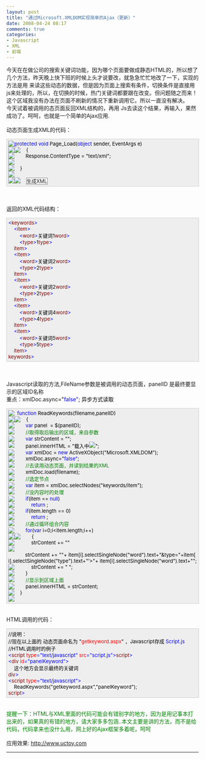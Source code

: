 ```yaml
---
layout: post
title: "通过Microsoft.XMLDOM实现简单的Ajax（更新）"
date: 2008-04-24 08:17
comments: true
categories: 
- Javascript
- XML
- 前端
---
```

<p>今天在在做公司的搜索关键词功能，因为哪个页面要做成静态HTML的，所以想了几个方法，昨天晚上快下班的时候上头才说要改，就急急忙忙地改了一下，实现的方法是用<span style="COLOR: #3366ff">
<script src="动太态面+参数" type="text/javascript"></script>
</span>来读这些动态的数据，但是因为页面上搜索有条件，切换条件是直接用js来处理的，所以，在切换的时候，热门关键词都要跟在改变。但问题随之而来！<span> 这</span>个区域我没有办法在页面不刷新的情况下重新调用它。所以一直没有解决。<br />今天试着被调用的态页面反回XML结构的，再用 Js去读这个结果，再输入，果然成功了。呵呵，也就是一个简单的Ajax应用.<br /><br />动态页面生成XML的代码：</p>
<div style="border: 1px solid #cccccc; padding: 4px 5px 4px 4px; font-size: 13px; width: 98%; background-color: #eeeeee;"><img src="http://www.cnblogs.com/Images/OutliningIndicators/None.gif" border="0" align="top" /><span style="COLOR: #0000ff">protected</span><span style="COLOR: #000000">&nbsp;</span><span style="COLOR: #0000ff">void</span><span style="COLOR: #000000">&nbsp;Page_Load(</span><span style="COLOR: #0000ff">object</span><span style="COLOR: #000000">&nbsp;sender,&nbsp;EventArgs&nbsp;e)<br /><img src="http://www.cnblogs.com/Images/OutliningIndicators/ExpandedBlockStart.gif" border="0" align="top" /><img src="http://www.cnblogs.com/Images/OutliningIndicators/ContractedBlock.gif" border="0" align="top" />&nbsp;&nbsp;&nbsp;&nbsp;</span><span style="BORDER-RIGHT: #808080 1px solid; BORDER-TOP: #808080 1px solid; DISPLAY: none; BORDER-LEFT: #808080 1px solid; BORDER-BOTTOM: #808080 1px solid; BACKGROUND-COLOR: #ffffff"><img src="http://www.cnblogs.com/Images/dot.gif" border="0" /></span><span><span style="COLOR: #000000">{<br /><img src="http://www.cnblogs.com/Images/OutliningIndicators/InBlock.gif" border="0" align="top" />&nbsp;&nbsp;&nbsp;&nbsp;&nbsp;&nbsp;&nbsp;&nbsp;Response.ContentType&nbsp;</span><span style="COLOR: #000000">=</span><span style="COLOR: #000000">&nbsp;</span><span style="COLOR: #000000">"</span><span style="COLOR: #000000">text/xml</span><span style="COLOR: #000000">"</span><span style="COLOR: #000000">;<br /><img src="http://www.cnblogs.com/Images/OutliningIndicators/InBlock.gif" border="0" align="top" /><br /><img src="http://www.cnblogs.com/Images/OutliningIndicators/ExpandedBlockEnd.gif" border="0" align="top" />&nbsp;&nbsp;&nbsp;&nbsp;}</span></span><span style="COLOR: #000000"><br /><img src="http://www.cnblogs.com/Images/OutliningIndicators/None.gif" border="0" align="top" /><br /><img src="http://www.cnblogs.com/Images/OutliningIndicators/ContractedBlock.gif" border="0" align="top" /><img src="http://www.cnblogs.com/Images/OutliningIndicators/ExpandedBlockStart.gif" border="0" align="top" />&nbsp;&nbsp;&nbsp;&nbsp;</span><span style="BORDER-RIGHT: #808080 1px solid; BORDER-TOP: #808080 1px solid; BORDER-LEFT: #808080 1px solid; BORDER-BOTTOM: #808080 1px solid; BACKGROUND-COLOR: #ffffff">生成XML</span><span style="DISPLAY: none"><span style="COLOR: #0000ff">#region</span><span style="COLOR: #000000">&nbsp;生成XML</span><span style="COLOR: #000000"><br /><img src="http://www.cnblogs.com/Images/OutliningIndicators/InBlock.gif" border="0" align="top" />&nbsp;&nbsp;&nbsp;&nbsp;</span><span style="COLOR: #0000ff">private</span><span style="COLOR: #000000">&nbsp;</span><span style="COLOR: #0000ff">void</span><span style="COLOR: #000000">&nbsp;CreateXML()<br /><img src="http://www.cnblogs.com/Images/OutliningIndicators/ExpandedSubBlockStart.gif" border="0" align="top" /><img src="http://www.cnblogs.com/Images/OutliningIndicators/ContractedSubBlock.gif" border="0" align="top" />&nbsp;&nbsp;&nbsp;&nbsp;</span><span style="BORDER-RIGHT: #808080 1px solid; BORDER-TOP: #808080 1px solid; DISPLAY: none; BORDER-LEFT: #808080 1px solid; BORDER-BOTTOM: #808080 1px solid; BACKGROUND-COLOR: #ffffff"><img src="http://www.cnblogs.com/Images/dot.gif" border="0" /></span><span><span style="COLOR: #000000">{<br /><img src="http://www.cnblogs.com/Images/OutliningIndicators/InBlock.gif" border="0" align="top" />&nbsp;&nbsp;&nbsp;&nbsp;&nbsp;&nbsp;&nbsp;&nbsp;</span><span style="COLOR: #0000ff">string</span><span style="COLOR: #000000">&nbsp;strContent&nbsp;</span><span style="COLOR: #000000">=</span><span style="COLOR: #000000">&nbsp;</span><span style="COLOR: #000000">""</span><span style="COLOR: #000000">;<br /><img src="http://www.cnblogs.com/Images/OutliningIndicators/InBlock.gif" border="0" align="top" /><br /><img src="http://www.cnblogs.com/Images/OutliningIndicators/InBlock.gif" border="0" align="top" />&nbsp;&nbsp;&nbsp;&nbsp;&nbsp;&nbsp;&nbsp;&nbsp;</span><span style="COLOR: #0000ff">for</span><span style="COLOR: #000000">&nbsp;(</span><span style="COLOR: #0000ff">int</span><span style="COLOR: #000000">&nbsp;i&nbsp;</span><span style="COLOR: #000000">=</span><span style="COLOR: #000000">&nbsp;</span><span style="COLOR: #000000">0</span><span style="COLOR: #000000">;&nbsp;i&nbsp;</span><span style="COLOR: #000000">&lt;</span><span style="COLOR: #000000">&nbsp;</span><span style="COLOR: #000000">100</span><span style="COLOR: #000000">;&nbsp;i</span><span style="COLOR: #000000">++</span><span style="COLOR: #000000">)<br /><img src="http://www.cnblogs.com/Images/OutliningIndicators/ExpandedSubBlockStart.gif" border="0" align="top" /><img src="http://www.cnblogs.com/Images/OutliningIndicators/ContractedSubBlock.gif" border="0" align="top" />&nbsp;&nbsp;&nbsp;&nbsp;&nbsp;&nbsp;&nbsp;&nbsp;</span><span style="BORDER-RIGHT: #808080 1px solid; BORDER-TOP: #808080 1px solid; DISPLAY: none; BORDER-LEFT: #808080 1px solid; BORDER-BOTTOM: #808080 1px solid; BACKGROUND-COLOR: #ffffff"><img src="http://www.cnblogs.com/Images/dot.gif" border="0" /></span><span><span style="COLOR: #000000">{<br /><img src="http://www.cnblogs.com/Images/OutliningIndicators/InBlock.gif" border="0" align="top" />&nbsp;&nbsp;&nbsp;&nbsp;&nbsp;&nbsp;&nbsp;&nbsp;&nbsp;&nbsp;&nbsp;&nbsp;strContent&nbsp;</span><span style="COLOR: #000000">+=</span><span style="COLOR: #000000">&nbsp;</span><span style="COLOR: #000000">"</span><span style="COLOR: #000000"><![CDATA[</span><span style="COLOR: #000000" mce_style="COLOR: #000000">"</span><span style="COLOR: #000000" mce_style="COLOR: #000000"> </span><span style="COLOR: #000000" mce_style="COLOR: #000000">+</span><span style="COLOR: #000000" mce_style="COLOR: #000000"> </span><span style="COLOR: #000000" mce_style="COLOR: #000000">"</span><span style="COLOR: #000000" mce_style="COLOR: #000000">关键词</span><span style="COLOR: #000000" mce_style="COLOR: #000000">"</span><span style="COLOR: #000000" mce_style="COLOR: #000000"> </span><span style="COLOR: #000000" mce_style="COLOR: #000000">+</span><span style="COLOR: #000000" mce_style="COLOR: #000000"> i.ToString() </span><span style="COLOR: #000000" mce_style="COLOR: #000000">+</span><span style="COLOR: #000000" mce_style="COLOR: #000000"> </span><span style="COLOR: #000000" mce_style="COLOR: #000000">"</span><span style="COLOR: #000000" mce_style="COLOR: #000000">]]></span><span style="COLOR: #000000">"</span><span style="COLOR: #000000">&nbsp;</span><span style="COLOR: #000000">+</span><span style="COLOR: #000000">&nbsp;i.ToString()&nbsp;</span><span style="COLOR: #000000">+</span><span style="COLOR: #000000">&nbsp;</span><span style="COLOR: #000000">"</span><span style="COLOR: #000000"></span><span style="COLOR: #000000">"</span><span style="COLOR: #000000">;<br /><img src="http://www.cnblogs.com/Images/OutliningIndicators/ExpandedSubBlockEnd.gif" border="0" align="top" />&nbsp;&nbsp;&nbsp;&nbsp;&nbsp;&nbsp;&nbsp;&nbsp;}</span></span><span style="COLOR: #000000"><br /><img src="http://www.cnblogs.com/Images/OutliningIndicators/InBlock.gif" border="0" align="top" /><br /><img src="http://www.cnblogs.com/Images/OutliningIndicators/InBlock.gif" border="0" align="top" />&nbsp;&nbsp;&nbsp;&nbsp;&nbsp;&nbsp;&nbsp;&nbsp;WriteXML(strContent);<br /><img src="http://www.cnblogs.com/Images/OutliningIndicators/ExpandedSubBlockEnd.gif" border="0" align="top" />&nbsp;&nbsp;&nbsp;&nbsp;}</span></span><span style="COLOR: #000000"><br /><img src="http://www.cnblogs.com/Images/OutliningIndicators/ExpandedBlockEnd.gif" border="0" align="top" />&nbsp;&nbsp;&nbsp;&nbsp;</span><span style="COLOR: #0000ff">#endregion</span></span><span style="COLOR: #000000"><br /><img src="http://www.cnblogs.com/Images/OutliningIndicators/None.gif" border="0" align="top" /><br /><img src="http://www.cnblogs.com/Images/OutliningIndicators/ContractedBlock.gif" border="0" align="top" /><img src="http://www.cnblogs.com/Images/OutliningIndicators/ExpandedBlockStart.gif" border="0" align="top" />&nbsp;&nbsp;&nbsp;&nbsp;</span><span style="BORDER-RIGHT: #808080 1px solid; BORDER-TOP: #808080 1px solid; BORDER-LEFT: #808080 1px solid; BORDER-BOTTOM: #808080 1px solid; BACKGROUND-COLOR: #ffffff">输出XML</span><span style="DISPLAY: none"><span style="COLOR: #0000ff">#region</span><span style="COLOR: #000000">&nbsp;输出XML</span><span style="COLOR: #000000"><br /><img src="http://www.cnblogs.com/Images/OutliningIndicators/InBlock.gif" border="0" align="top" />&nbsp;&nbsp;&nbsp;&nbsp;</span><span style="COLOR: #0000ff">private</span><span style="COLOR: #000000">&nbsp;</span><span style="COLOR: #0000ff">void</span><span style="COLOR: #000000">&nbsp;WriteXML(</span><span style="COLOR: #0000ff">string</span><span style="COLOR: #000000">&nbsp;strContent)<br /><img src="http://www.cnblogs.com/Images/OutliningIndicators/ExpandedSubBlockStart.gif" border="0" align="top" /><img src="http://www.cnblogs.com/Images/OutliningIndicators/ContractedSubBlock.gif" border="0" align="top" />&nbsp;&nbsp;&nbsp;&nbsp;</span><span style="BORDER-RIGHT: #808080 1px solid; BORDER-TOP: #808080 1px solid; DISPLAY: none; BORDER-LEFT: #808080 1px solid; BORDER-BOTTOM: #808080 1px solid; BACKGROUND-COLOR: #ffffff"><img src="http://www.cnblogs.com/Images/dot.gif" border="0" /></span><span><span style="COLOR: #000000">{<br /><img src="http://www.cnblogs.com/Images/OutliningIndicators/InBlock.gif" border="0" align="top" />&nbsp;&nbsp;&nbsp;&nbsp;&nbsp;&nbsp;&nbsp;&nbsp;Response.Write(</span><span style="COLOR: #000000">"</span><span style="COLOR: #000000"></span><span style="COLOR: #000000">"</span><span style="COLOR: #000000">&nbsp;</span><span style="COLOR: #000000">+</span><span style="COLOR: #000000">&nbsp;strContent&nbsp;</span><span style="COLOR: #000000">+</span><span style="COLOR: #000000">&nbsp;</span><span style="COLOR: #000000">"</span><span style="COLOR: #000000"></span><span style="COLOR: #000000">"</span><span style="COLOR: #000000">);<br /><img src="http://www.cnblogs.com/Images/OutliningIndicators/ExpandedSubBlockEnd.gif" border="0" align="top" />&nbsp;&nbsp;&nbsp;&nbsp;}</span></span><span style="COLOR: #000000"><br /><img src="http://www.cnblogs.com/Images/OutliningIndicators/ExpandedBlockEnd.gif" border="0" align="top" />&nbsp;&nbsp;&nbsp;&nbsp;</span><span style="COLOR: #0000ff">#endregion</span></span></div>
<p><br /><br />返回的XML代码结构：</p>
<div style="border: 1px solid #cccccc; padding: 4px 5px 4px 4px; font-size: 13px; width: 98%; background-color: #eeeeee;"><span style="COLOR: #0000ff">&lt;</span><span style="COLOR: #800000">keywords</span><span style="COLOR: #0000ff">&gt;</span><span style="COLOR: #000000"><br />&nbsp;&nbsp;&nbsp;&nbsp;</span><span style="COLOR: #0000ff">&lt;</span><span style="COLOR: #800000">item</span><span style="COLOR: #0000ff">&gt;</span><span style="COLOR: #000000"><br />&nbsp;&nbsp;&nbsp;&nbsp;&nbsp;&nbsp;&nbsp;&nbsp;</span><span style="COLOR: #0000ff">&lt;</span><span style="COLOR: #800000">word</span><span style="COLOR: #0000ff">&gt;</span><span style="COLOR: #000000">关键词1</span><span style="COLOR: #0000ff"><!--</span--><span style="COLOR: #800000">word</span><span style="COLOR: #0000ff">&gt;</span><span style="COLOR: #000000"><br />&nbsp;&nbsp;&nbsp;&nbsp;&nbsp;&nbsp;&nbsp;&nbsp;</span><span style="COLOR: #0000ff">&lt;</span><span style="COLOR: #800000">type</span><span style="COLOR: #0000ff">&gt;</span><span style="COLOR: #000000">1</span><span style="COLOR: #0000ff"><!--</span--><span style="COLOR: #800000">type</span><span style="COLOR: #0000ff">&gt;</span><span style="COLOR: #000000"><br />&nbsp;&nbsp;&nbsp;&nbsp;</span><span style="COLOR: #0000ff"><!--</span--><span style="COLOR: #800000">item</span><span style="COLOR: #0000ff">&gt;</span><span style="COLOR: #000000"><br />&nbsp;&nbsp;&nbsp;&nbsp;</span><span style="COLOR: #0000ff">&lt;</span><span style="COLOR: #800000">item</span><span style="COLOR: #0000ff">&gt;</span><span style="COLOR: #000000"><br />&nbsp;&nbsp;&nbsp;&nbsp;&nbsp;&nbsp;&nbsp;&nbsp;</span><span style="COLOR: #0000ff">&lt;</span><span style="COLOR: #800000">word</span><span style="COLOR: #0000ff">&gt;</span><span style="COLOR: #000000">关键词2</span><span style="COLOR: #0000ff"><!--</span--><span style="COLOR: #800000">word</span><span style="COLOR: #0000ff">&gt;</span><span style="COLOR: #000000"><br />&nbsp;&nbsp;&nbsp;&nbsp;&nbsp;&nbsp;&nbsp;&nbsp;</span><span style="COLOR: #0000ff">&lt;</span><span style="COLOR: #800000">type</span><span style="COLOR: #0000ff">&gt;</span><span style="COLOR: #000000">2</span><span style="COLOR: #0000ff"><!--</span--><span style="COLOR: #800000">type</span><span style="COLOR: #0000ff">&gt;</span><span style="COLOR: #000000"><br />&nbsp;&nbsp;&nbsp;&nbsp;</span><span style="COLOR: #0000ff"><!--</span--><span style="COLOR: #800000">item</span><span style="COLOR: #0000ff">&gt;</span><span style="COLOR: #000000"><br />&nbsp;&nbsp;&nbsp;&nbsp;</span><span style="COLOR: #0000ff">&lt;</span><span style="COLOR: #800000">item</span><span style="COLOR: #0000ff">&gt;</span><span style="COLOR: #000000"><br />&nbsp;&nbsp;&nbsp;&nbsp;&nbsp;&nbsp;&nbsp;&nbsp;</span><span style="COLOR: #0000ff">&lt;</span><span style="COLOR: #800000">word</span><span style="COLOR: #0000ff">&gt;</span><span style="COLOR: #000000">关键词2</span><span style="COLOR: #0000ff"><!--</span--><span style="COLOR: #800000">word</span><span style="COLOR: #0000ff">&gt;</span><span style="COLOR: #000000"><br />&nbsp;&nbsp;&nbsp;&nbsp;&nbsp;&nbsp;&nbsp;&nbsp;</span><span style="COLOR: #0000ff">&lt;</span><span style="COLOR: #800000">type</span><span style="COLOR: #0000ff">&gt;</span><span style="COLOR: #000000">2</span><span style="COLOR: #0000ff"><!--</span--><span style="COLOR: #800000">type</span><span style="COLOR: #0000ff">&gt;</span><span style="COLOR: #000000"><br />&nbsp;&nbsp;&nbsp;&nbsp;</span><span style="COLOR: #0000ff"><!--</span--><span style="COLOR: #800000">item</span><span style="COLOR: #0000ff">&gt;</span><span style="COLOR: #000000"><br />&nbsp;&nbsp;&nbsp;&nbsp;</span><span style="COLOR: #0000ff">&lt;</span><span style="COLOR: #800000">item</span><span style="COLOR: #0000ff">&gt;</span><span style="COLOR: #000000"><br />&nbsp;&nbsp;&nbsp;&nbsp;&nbsp;&nbsp;&nbsp;&nbsp;</span><span style="COLOR: #0000ff">&lt;</span><span style="COLOR: #800000">word</span><span style="COLOR: #0000ff">&gt;</span><span style="COLOR: #000000">关键词4</span><span style="COLOR: #0000ff"><!--</span--><span style="COLOR: #800000">word</span><span style="COLOR: #0000ff">&gt;</span><span style="COLOR: #000000"><br />&nbsp;&nbsp;&nbsp;&nbsp;&nbsp;&nbsp;&nbsp;&nbsp;</span><span style="COLOR: #0000ff">&lt;</span><span style="COLOR: #800000">type</span><span style="COLOR: #0000ff">&gt;</span><span style="COLOR: #000000">4</span><span style="COLOR: #0000ff"><!--</span--><span style="COLOR: #800000">type</span><span style="COLOR: #0000ff">&gt;</span><span style="COLOR: #000000"><br />&nbsp;&nbsp;&nbsp;&nbsp;</span><span style="COLOR: #0000ff"><!--</span--><span style="COLOR: #800000">item</span><span style="COLOR: #0000ff">&gt;</span><span style="COLOR: #000000"><br />&nbsp;&nbsp;&nbsp;&nbsp;</span><span style="COLOR: #0000ff">&lt;</span><span style="COLOR: #800000">item</span><span style="COLOR: #0000ff">&gt;</span><span style="COLOR: #000000"><br />&nbsp;&nbsp;&nbsp;&nbsp;&nbsp;&nbsp;&nbsp;&nbsp;</span><span style="COLOR: #0000ff">&lt;</span><span style="COLOR: #800000">word</span><span style="COLOR: #0000ff">&gt;</span><span style="COLOR: #000000">关键词5</span><span style="COLOR: #0000ff"><!--</span--><span style="COLOR: #800000">word</span><span style="COLOR: #0000ff">&gt;</span><span style="COLOR: #000000"><br />&nbsp;&nbsp;&nbsp;&nbsp;&nbsp;&nbsp;&nbsp;&nbsp;</span><span style="COLOR: #0000ff">&lt;</span><span style="COLOR: #800000">type</span><span style="COLOR: #0000ff">&gt;</span><span style="COLOR: #000000">5</span><span style="COLOR: #0000ff"><!--</span--><span style="COLOR: #800000">type</span><span style="COLOR: #0000ff">&gt;</span><span style="COLOR: #000000"><br />&nbsp;&nbsp;&nbsp;&nbsp;</span><span style="COLOR: #0000ff"><!--</span--><span style="COLOR: #800000">item</span><span style="COLOR: #0000ff">&gt;</span><span style="COLOR: #000000"><br /></span><span style="COLOR: #0000ff"><!--</span--><span style="COLOR: #800000">keywords</span><span style="COLOR: #0000ff">&gt;</span></span></span></span></span></span></span></span></span></span></span></span></span></span></span></span></span></div>
<p><br /><br />Javascript读取的方法,FileName参数是被调用的动态页面，panelID 是最终要显示的区域ID名称<br />重点：xmlDoc.async<span style="COLOR: #000000">="</span><span style="COLOR: #0000ff">false"</span><span style="COLOR: #000000">; 异步方式读取</span></p>
<div style="border: 1px solid #cccccc; padding: 4px 5px 4px 4px; font-size: 13px; width: 98%; background-color: #eeeeee;"><img src="http://www.cnblogs.com/Images/OutliningIndicators/None.gif" border="0" align="top" /><span style="COLOR: #000000">&nbsp;&nbsp;</span><span style="COLOR: #0000ff">function</span><span style="COLOR: #000000">&nbsp;ReadKeywords(filename,panelID)<br /><img src="http://www.cnblogs.com/Images/OutliningIndicators/ExpandedBlockStart.gif" border="0" align="top" /><img src="http://www.cnblogs.com/Images/OutliningIndicators/ContractedBlock.gif" border="0" align="top" />&nbsp;&nbsp;&nbsp;&nbsp;</span><span style="BORDER-RIGHT: #808080 1px solid; BORDER-TOP: #808080 1px solid; DISPLAY: none; BORDER-LEFT: #808080 1px solid; BORDER-BOTTOM: #808080 1px solid; BACKGROUND-COLOR: #ffffff"><img src="http://www.cnblogs.com/Images/dot.gif" border="0" /></span><span><span style="COLOR: #000000">{<br /><img src="http://www.cnblogs.com/Images/OutliningIndicators/InBlock.gif" border="0" align="top" />&nbsp;&nbsp;&nbsp;&nbsp;&nbsp;&nbsp;&nbsp;&nbsp;</span><span style="COLOR: #0000ff">var</span><span style="COLOR: #000000">&nbsp;panel&nbsp;&nbsp;</span><span style="COLOR: #000000">=</span><span style="COLOR: #000000">&nbsp;$(panelID);<br /><img src="http://www.cnblogs.com/Images/OutliningIndicators/InBlock.gif" border="0" align="top" />&nbsp;&nbsp;&nbsp;&nbsp;&nbsp;&nbsp;&nbsp;&nbsp;</span><span style="COLOR: #008000">//</span><span style="COLOR: #008000">取得取后输出的区域，来自参数</span><span style="COLOR: #008000"><br /><img src="http://www.cnblogs.com/Images/OutliningIndicators/InBlock.gif" border="0" align="top" /></span><span style="COLOR: #000000">&nbsp;&nbsp;&nbsp;&nbsp;&nbsp;&nbsp;&nbsp;&nbsp;</span><span style="COLOR: #0000ff">var</span><span style="COLOR: #000000">&nbsp;strContent&nbsp;</span><span style="COLOR: #000000">=</span><span style="COLOR: #000000">&nbsp;</span><span style="COLOR: #000000">""</span><span style="COLOR: #000000">;&nbsp;&nbsp;&nbsp;&nbsp;<br /><img src="http://www.cnblogs.com/Images/OutliningIndicators/InBlock.gif" border="0" align="top" />&nbsp;&nbsp;&nbsp;&nbsp;&nbsp;&nbsp;&nbsp;&nbsp;panel.innerHTML&nbsp;</span><span style="COLOR: #000000">=</span><span style="COLOR: #000000">&nbsp;</span><span style="COLOR: #000000">"</span><span style="COLOR: #000000">载入中<img src="http://www.cnblogs.com/Images/dot.gif" border="0" /></span><span style="COLOR: #000000">"</span><span style="COLOR: #000000">;<br /><img src="http://www.cnblogs.com/Images/OutliningIndicators/InBlock.gif" border="0" align="top" />&nbsp;&nbsp;&nbsp;&nbsp;&nbsp;&nbsp;&nbsp;&nbsp;</span><span style="COLOR: #0000ff">var</span><span style="COLOR: #000000">&nbsp;xmlDoc&nbsp;</span><span style="COLOR: #000000">=</span><span style="COLOR: #000000">&nbsp;</span><span style="COLOR: #0000ff">new</span><span style="COLOR: #000000">&nbsp;ActiveXObject(</span><span style="COLOR: #000000">"</span><span style="COLOR: #000000">Microsoft.XMLDOM</span><span style="COLOR: #000000">"</span><span style="COLOR: #000000">);&nbsp;&nbsp;&nbsp;&nbsp;&nbsp;&nbsp;&nbsp;<br /><img src="http://www.cnblogs.com/Images/OutliningIndicators/InBlock.gif" border="0" align="top" />&nbsp;&nbsp;&nbsp;&nbsp;&nbsp;&nbsp;&nbsp;&nbsp;xmlDoc.async</span><span style="COLOR: #000000">="</span><span style="COLOR: #0000ff">false"</span><span style="COLOR: #000000">;<br /><img src="http://www.cnblogs.com/Images/OutliningIndicators/InBlock.gif" border="0" align="top" />&nbsp;&nbsp;&nbsp;&nbsp;&nbsp;&nbsp;&nbsp;&nbsp;</span><span style="COLOR: #008000">//</span><span style="COLOR: #008000">去读用动态页面，并读到结果的XML</span><span style="COLOR: #008000"><br /><img src="http://www.cnblogs.com/Images/OutliningIndicators/InBlock.gif" border="0" align="top" /></span><span style="COLOR: #000000">&nbsp;&nbsp;&nbsp;&nbsp;&nbsp;&nbsp;&nbsp;&nbsp;xmlDoc.load(filename);&nbsp;<br /><img src="http://www.cnblogs.com/Images/OutliningIndicators/InBlock.gif" border="0" align="top" />&nbsp;&nbsp;&nbsp;&nbsp;&nbsp;&nbsp;&nbsp;&nbsp;</span><span style="COLOR: #008000">//</span><span style="COLOR: #008000">选定节点</span><span style="COLOR: #008000"><br /><img src="http://www.cnblogs.com/Images/OutliningIndicators/InBlock.gif" border="0" align="top" /></span><span style="COLOR: #000000">&nbsp;&nbsp;&nbsp;&nbsp;&nbsp;&nbsp;&nbsp;&nbsp;</span><span style="COLOR: #0000ff">var</span><span style="COLOR: #000000">&nbsp;item&nbsp;</span><span style="COLOR: #000000">=</span><span style="COLOR: #000000">&nbsp;xmlDoc.selectNodes(</span><span style="COLOR: #000000">"</span><span style="COLOR: #000000">keywords/item</span><span style="COLOR: #000000">"</span><span style="COLOR: #000000">);&nbsp;<br /><img src="http://www.cnblogs.com/Images/OutliningIndicators/InBlock.gif" border="0" align="top" />&nbsp;&nbsp;&nbsp;&nbsp;&nbsp;&nbsp;&nbsp;&nbsp;</span><span style="COLOR: #008000">//</span><span style="COLOR: #008000">没内容时的处理&nbsp;&nbsp;</span><span style="COLOR: #008000"><br /><img src="http://www.cnblogs.com/Images/OutliningIndicators/InBlock.gif" border="0" align="top" /></span><span style="COLOR: #000000">&nbsp;&nbsp;&nbsp;&nbsp;&nbsp;&nbsp;&nbsp;&nbsp;</span><span style="COLOR: #0000ff">if</span><span style="COLOR: #000000">(item&nbsp;</span><span style="COLOR: #000000">==</span><span style="COLOR: #000000">&nbsp;</span><span style="COLOR: #0000ff">null</span><span style="COLOR: #000000">)&nbsp;&nbsp;&nbsp;&nbsp;&nbsp;&nbsp;&nbsp;&nbsp;&nbsp;<br /><img src="http://www.cnblogs.com/Images/OutliningIndicators/InBlock.gif" border="0" align="top" />&nbsp;&nbsp;&nbsp;&nbsp;&nbsp;&nbsp;&nbsp;&nbsp;&nbsp;&nbsp;&nbsp;&nbsp;</span><span style="COLOR: #0000ff">return</span><span style="COLOR: #000000">&nbsp;;&nbsp;&nbsp;&nbsp;&nbsp;&nbsp;&nbsp;&nbsp;&nbsp;&nbsp;&nbsp;&nbsp;&nbsp;&nbsp;&nbsp;&nbsp;&nbsp;<br /><img src="http://www.cnblogs.com/Images/OutliningIndicators/InBlock.gif" border="0" align="top" />&nbsp;&nbsp;&nbsp;&nbsp;&nbsp;&nbsp;&nbsp;&nbsp;</span><span style="COLOR: #0000ff">if</span><span style="COLOR: #000000">(item.length&nbsp;</span><span style="COLOR: #000000">==</span><span style="COLOR: #000000">&nbsp;</span><span style="COLOR: #000000">0</span><span style="COLOR: #000000">)&nbsp;&nbsp;&nbsp;<br /><img src="http://www.cnblogs.com/Images/OutliningIndicators/InBlock.gif" border="0" align="top" />&nbsp;&nbsp;&nbsp;&nbsp;&nbsp;&nbsp;&nbsp;&nbsp;&nbsp;&nbsp;&nbsp;&nbsp;</span><span style="COLOR: #0000ff">return</span><span style="COLOR: #000000">&nbsp;;&nbsp;&nbsp;&nbsp;&nbsp;<br /><img src="http://www.cnblogs.com/Images/OutliningIndicators/InBlock.gif" border="0" align="top" />&nbsp;&nbsp;&nbsp;&nbsp;&nbsp;&nbsp;&nbsp;&nbsp;</span><span style="COLOR: #008000">//</span><span style="COLOR: #008000">通过循环组合内容</span><span style="COLOR: #008000"><br /><img src="http://www.cnblogs.com/Images/OutliningIndicators/InBlock.gif" border="0" align="top" /></span><span style="COLOR: #000000">&nbsp;&nbsp;&nbsp;&nbsp;&nbsp;&nbsp;&nbsp;&nbsp;</span><span style="COLOR: #0000ff">for</span><span style="COLOR: #000000">(</span><span style="COLOR: #0000ff">var</span><span style="COLOR: #000000">&nbsp;i</span><span style="COLOR: #000000">=</span><span style="COLOR: #000000">0</span><span style="COLOR: #000000">;i</span><span style="COLOR: #000000">&lt;</span><span style="COLOR: #000000">item.length;i</span><span style="COLOR: #000000">++</span><span style="COLOR: #000000">)<br /><img src="http://www.cnblogs.com/Images/OutliningIndicators/ExpandedSubBlockStart.gif" border="0" align="top" /><img src="http://www.cnblogs.com/Images/OutliningIndicators/ContractedSubBlock.gif" border="0" align="top" />&nbsp;&nbsp;&nbsp;&nbsp;&nbsp;&nbsp;&nbsp;&nbsp;</span><span style="BORDER-RIGHT: #808080 1px solid; BORDER-TOP: #808080 1px solid; DISPLAY: none; BORDER-LEFT: #808080 1px solid; BORDER-BOTTOM: #808080 1px solid; BACKGROUND-COLOR: #ffffff"><img src="http://www.cnblogs.com/Images/dot.gif" border="0" /></span><span><span style="COLOR: #000000">{<br /><img src="http://www.cnblogs.com/Images/OutliningIndicators/InBlock.gif" border="0" align="top" />&nbsp;&nbsp;&nbsp;&nbsp;&nbsp;&nbsp;&nbsp;&nbsp;&nbsp;&nbsp;&nbsp;&nbsp;strContent&nbsp;</span><span style="COLOR: #000000">+=</span><span style="COLOR: #000000">&nbsp;</span><span style="COLOR: #000000">"</span><span style="COLOR: #000000"><span></span><span style="COLOR: #000000">"</span><span style="COLOR: #000000"><br /><img src="http://www.cnblogs.com/Images/OutliningIndicators/InBlock.gif" border="0" align="top" />&nbsp;&nbsp;&nbsp;&nbsp;&nbsp;&nbsp;&nbsp;&nbsp;&nbsp;&nbsp;&nbsp;&nbsp;strContent&nbsp;</span><span style="COLOR: #000000">+=</span><span style="COLOR: #000000">&nbsp;</span><span style="COLOR: #000000">"</span><span style="COLOR: #000000"></span><span style="COLOR: #000000">"</span><span style="COLOR: #000000">+</span><span style="COLOR: #000000">&nbsp;item[i].selectSingleNode(</span><span style="COLOR: #000000">"</span><span style="COLOR: #000000">word</span><span style="COLOR: #000000">"</span><span style="COLOR: #000000">).text</span><span style="COLOR: #000000">+</span><span style="COLOR: #000000">"</span><span style="COLOR: #000000">&amp;type=</span><span style="COLOR: #000000">"</span><span style="COLOR: #000000">+</span><span style="COLOR: #000000">item[i].selectSingleNode(</span><span style="COLOR: #000000">"</span><span style="COLOR: #000000">type</span><span style="COLOR: #000000">"</span><span style="COLOR: #000000">).text</span><span style="COLOR: #000000">+</span><span style="COLOR: #000000">"</span><span style="COLOR: #000000">&rsquo;&gt;</span><span style="COLOR: #000000">"</span><span style="COLOR: #000000">+</span><span style="COLOR: #000000">&nbsp;item[i].selectSingleNode(</span><span style="COLOR: #000000">"</span><span style="COLOR: #000000">word</span><span style="COLOR: #000000">"</span><span style="COLOR: #000000">).text</span><span style="COLOR: #000000">+</span><span style="COLOR: #000000">"</span><span style="COLOR: #000000"></span><span style="COLOR: #000000">"</span><span style="COLOR: #000000">;<br /><img src="http://www.cnblogs.com/Images/OutliningIndicators/InBlock.gif" border="0" align="top" />&nbsp;&nbsp;&nbsp;&nbsp;&nbsp;&nbsp;&nbsp;&nbsp;&nbsp;&nbsp;&nbsp;&nbsp;strContent&nbsp;</span><span style="COLOR: #000000">+=</span><span style="COLOR: #000000">&nbsp;</span><span style="COLOR: #000000">"</span><span style="COLOR: #000000"></span>&nbsp;</span><span style="COLOR: #000000">"</span><span style="COLOR: #000000">;<br /><img src="http://www.cnblogs.com/Images/OutliningIndicators/ExpandedSubBlockEnd.gif" border="0" align="top" />&nbsp;&nbsp;&nbsp;&nbsp;&nbsp;&nbsp;&nbsp;&nbsp;}</span></span><span style="COLOR: #000000">&nbsp;&nbsp;&nbsp;&nbsp;<br /><img src="http://www.cnblogs.com/Images/OutliningIndicators/InBlock.gif" border="0" align="top" />&nbsp;&nbsp;&nbsp;&nbsp;&nbsp;&nbsp;&nbsp;&nbsp;</span><span style="COLOR: #008000">//</span><span style="COLOR: #008000">显示到区域上面</span><span style="COLOR: #008000"><br /><img src="http://www.cnblogs.com/Images/OutliningIndicators/InBlock.gif" border="0" align="top" /></span><span style="COLOR: #000000">&nbsp;&nbsp;&nbsp;&nbsp;&nbsp;&nbsp;&nbsp;&nbsp;panel.innerHTML&nbsp;</span><span style="COLOR: #000000">=</span><span style="COLOR: #000000">&nbsp;strContent;<br /><img src="http://www.cnblogs.com/Images/OutliningIndicators/ExpandedBlockEnd.gif" border="0" align="top" />&nbsp;&nbsp;&nbsp;&nbsp;}</span></span><span style="COLOR: #000000"><br /><img src="http://www.cnblogs.com/Images/OutliningIndicators/None.gif" border="0" align="top" /></span></div>
<p><br />HTML调用的代码：</p>
<div style="border: 1px solid #cccccc; padding: 4px 5px 4px 4px; font-size: 13px; width: 98%; background-color: #eeeeee;"><span style="COLOR: #000000">//说明：<br />//现在以上面的&nbsp;动态页面命名为&nbsp;"<span style="COLOR: red">getkeyword.aspx</span>"&nbsp;，Javascript存成&nbsp;<span style="COLOR: #0000ff">Script.js<br /></span>//HTML调用时的例子<br /></span><span style="COLOR: #0000ff">&lt;</span><span style="COLOR: #800000">script&nbsp;</span><span style="COLOR: #ff0000">type</span><span style="COLOR: #0000ff">="text/javascript"</span><span style="COLOR: #ff0000">&nbsp;src</span><span style="COLOR: #0000ff">="script.js"</span><span style="COLOR: #0000ff">&gt;<!--</span--><span style="COLOR: #800000">script</span><span style="COLOR: #0000ff">&gt;</span><span style="COLOR: #000000"><br /></span><span style="COLOR: #0000ff">&lt;</span><span style="COLOR: #800000">div&nbsp;</span><span style="COLOR: #ff0000">id</span><span style="COLOR: #0000ff">="panelKeyword"</span><span style="COLOR: #0000ff">&gt;</span><span style="COLOR: #000000"><br />&nbsp;&nbsp;&nbsp;&nbsp;这个地方会显示最终的关键词<br /></span><span style="COLOR: #0000ff"><!--</span--><span style="COLOR: #800000">div</span><span style="COLOR: #0000ff">&gt;</span><span style="COLOR: #000000"><br /></span><span style="COLOR: #0000ff">&lt;</span><span style="COLOR: #800000">script&nbsp;</span><span style="COLOR: #ff0000">type</span><span style="COLOR: #0000ff">="text/javascript"</span><span style="COLOR: #0000ff">&gt;</span><span style="COLOR: #000000; BACKGROUND-COLOR: #f5f5f5"><br />&nbsp;&nbsp;&nbsp;&nbsp;ReadKeywords(</span><span style="COLOR: #000000; BACKGROUND-COLOR: #f5f5f5">"</span><span style="COLOR: #000000; BACKGROUND-COLOR: #f5f5f5">getkeyword.aspx</span><span style="COLOR: #000000; BACKGROUND-COLOR: #f5f5f5">"</span><span style="COLOR: #000000; BACKGROUND-COLOR: #f5f5f5">,</span><span style="COLOR: #000000; BACKGROUND-COLOR: #f5f5f5">"</span><span style="COLOR: #000000; BACKGROUND-COLOR: #f5f5f5">panelKeyword</span><span style="COLOR: #000000; BACKGROUND-COLOR: #f5f5f5">"</span><span style="COLOR: #000000; BACKGROUND-COLOR: #f5f5f5">);<br /></span><span style="COLOR: #0000ff"><!--</span--><span style="COLOR: #800000">script</span><span style="COLOR: #0000ff">&gt;</span></span></span></span></div>
<p><br /><span style="COLOR: #008000">提醒一下：HTML与XML里面的代码可能会有错别字的地方，因为是用记事本打出来的，如果真的有错的地方，请大家多多包涵..本文主要是讲的方法，而不是给代码，代码拿来也没什么用，网上好的Ajax框架多着呢，呵呵</span><br /><br />应用效果: <a href="http://www.uctoy.com/" target="_blank">http://www.uctoy.com</a></p>
<hr />
<p><span style="font-size: x-small;"><br /></span></p>
